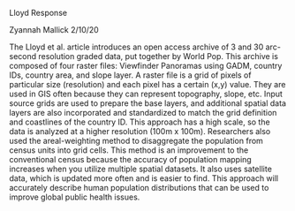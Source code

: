 Lloyd Response

Zyannah Mallick
2/10/20
   
   The Lloyd et al. article introduces an open access archive of 3 and 30 arc-second resolution graded data, put together by 
World Pop. This archive is composed of four raster files: Viewfinder Panoramas using GADM, country IDs, country area, and 
slope layer.  A raster file is a grid of pixels of particular size (resolution) and each pixel has a certain (x,y) value. 
They are used in GIS often because they can represent topography, slope, etc. Input source grids are used to prepare the base
layers, and additional spatial data layers are also incorporated and standardized to match the grid definition and coastlines 
of the country ID.  This approach has a high scale, so the data is analyzed at a higher resolution (100m x 100m). Researchers
also used the areal-weighting method to disaggregate the population from census units into grid cells.
  This method is an improvement to the conventional census because the accuracy of population mapping increases when you 
utilize multiple spatial datasets. It also uses satellite data, which is updated more often and is easier to find. This 
approach will accurately describe human population distributions that can be used to improve global public health issues. 

